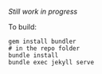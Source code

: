 *Still work in progress*

To build:

```
gem install bundler
# in the repo folder
bundle install
bundle exec jekyll serve
```
